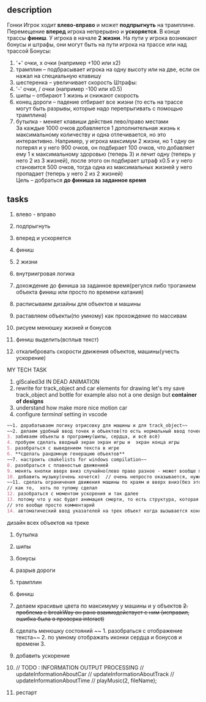 ## description
Гонки
Игрок ходит **влево-вправо** и может **подпрыгнуть** на трамплине. Перемещение **вперед** игрока непрерывно и **ускоряется**.
В конце трассы **финиш**. У игрока в начале **2 жизни**.
На пути у игрока возникают бонусы и штрафы, они могут быть на пути игрока на трассе или над трассой
Бонусы:
1) '+' очки, х очки (например +100 или х2)
2) трамплин – подбрасывает игрока на одну высоту или на две, если он нажал на специальную клавишу
3) шестеренка – увеличивает скорость
Штрафы:
1) '-' очки, / очки (например -100 или х0.5)
2) шипы – отбирают 1 жизнь и снижают скорость
3) конец дороги – падение отбирает все жизни (то есть на трассе могут быть разрывы, которые надо перепрыгивать с помощью трамплина)
4) бутылка - меняет клавиши действия лево/право местами  
За каждые 1000 очков добавляется 1 дополнительная жизнь к максимальному количеству и одна отлечивается, но это интерактивно.
Например, у игрока максимум 2 жизни, но 1 одну он потерял и у него 900 очков, он подбирает 100 очков,
что добавляет ему 1 к максимальному здоровью (теперь 3) и лечит одну (теперь у него 2 из 3 жизней),
после этого он подбирает штраф х0.5 и у него становится 500 очков, тогда одна из максимальных жизней у него пропадает (теперь у него 2 из 2 жизней)  
Цель – добраться **до финиша за заданное время**
## tasks
1. влево - вправо
2. подпрыгнуть
3. вперед и ускоряется
4. финиш
5. 2 жизни
6. внутриигровая логика
7. дохождение до финиша за заданное время(регулся либо троганием объекта финиш или просто по времени катания)


1. расписываем дизайны для объектов и машины
2. раставляем объекты(по умному) как прохождение по массивам
3. рисуем менюшку жизней и бонусов
4. финиш выделить(всплыв текст)
5. откалибровать скорости движения объектов, машины(учесть ускорение)

MY TECH TASK
1. glScaled3d IN DEAD ANIMATION
2. rewrite for track_object and car elements for drawing 
let's my save track_object and bottle for example also not a one design but **container of designs**
3. understand how make more nice motion car
4. configure *terminal* setting in vscode

```md
~~1. дорабатываем логику отрисовку для машины и для track_object~~
~~2. делаем удобный ввод точек и объектов(то есть нормальный ввод точек цветом и хранение)~~
3. забиваем объекты в программу(шипы, сердца, и всё всё)
4. пробуем сделать вводный экран экран игры и  экран конца игры
5. разобраться с выведением текста в игре
6. **сделать рандомную генерацию объектов** 
~~7. настроить cmakelists for windows compilation~~
8. разобраться с плавностью движенией
9. менять кнопки вверх вниз случайно(лево право разное - может вообще по всем клавиатуре расставить кнопки АХАХАХ) // animalKeyboard() we should use
10. добавить музыку(очень хочется)  // очень непросто оказывается, нужно дополнительно разбираться в библиотеке 
~~11. сделать ограничения движения машины по краям и вверх вниз(без этого немного дебильно)~~  
// как то,  хоть по тупому сделал  
12. разобраться с моментом ускорения и так далее  
13. потому что у нас будет анимация смерти, то есть структура, которая будет наследоваться от дизайна, то нам нужно хранить именно указатели на design
// это вообще просто комментарий
14. автоматический ввод указателей на трек объект когда вызывается конструктор например(пока не знаю, лучше без этого  обойтись наверное)
```

дизайн всех объектов на треке
1. бутылка 
2. шипы
3. бонусы
4. разрыв дороги
5. трамплин
6. финиш

1. делаем красивые цвета по максимуму у машины и у объектов
~~2. проблема с breakWay он рано взаимодействует с ним (исправил, ошибка была в проверка interact)~~
3. сделать менюшку состояний
~~    1. разобраться с отображение текста~~
    2. по умному отображать иконки сердца и бонусов и времени
    3. 
4. добавить ускорение
5.   // TODO : INFORMATION OUTPUT PROCESSING
  // updateInformationAboutCar
  // updateInformationAboutTrack
  // updateInformationAboutTime
  // playMusic(2, fileName);
6. рестарт